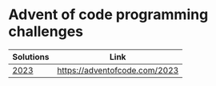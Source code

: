 # Advent of code programming challenges

| Solutions                      | Link                          |
|--------------------------------|-------------------------------|
| [2023](scripts-2023/README.md) | https://adventofcode.com/2023 |
